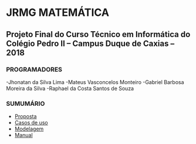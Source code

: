 # JRMG MATEMÁTICA
## Projeto Final do Curso Técnico em Informática do Colégio Pedro II – Campus Duque de Caxias – 2018

### PROGRAMADORES
-Jhonatan da Silva Lima
-Mateus Vasconcelos Monteiro
-Gabriel Barbosa Moreira da Silva
-Raphael da Costa Santos de Souza


### SUMUMÁRIO

* [Proposta](https://github.com/cp2-dc-info-projeto-final-2018/JRMG/blob/master/Proposta.md)
* [Casos de uso](https://github.com/cp2-dc-info-projeto-final-2018/JRMG/blob/master/Diagramas%20&%20Casos%20de%20Uso/casosDeUso.md#cdu-06---Visualizar-conte%C3%BAdos)
* [Modelagem](https://github.com/cp2-dc-info-projeto-final-2018/JRMG/blob/master/Modelagem.md)
* [Manual]()


